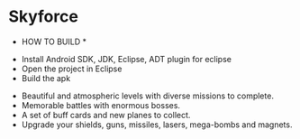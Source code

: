 # Skyforce

* HOW TO BUILD *

- Install Android SDK, JDK, Eclipse, ADT plugin for eclipse
- Open the project in Eclipse
- Build the apk

* Beautiful and atmospheric levels with diverse missions to complete.
* Memorable battles with enormous bosses.
* A set of buff cards and new planes to collect.
* Upgrade your shields, guns, missiles, lasers, mega-bombs and magnets.
